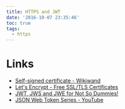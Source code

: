 ```yaml
---
title: HTTPS and JWT
date: '2016-10-07 23:35:46'
toc: true
tags:
  - https
---
```


# Links

- [Self-signed certificate - Wikiwand][@1]
- [Let's Encrypt - Free SSL/TLS Certificates][@2]
- [JWT, JWS and JWE for Not So Dummies!][@3]
- [JSON Web Token Series - YouTube][@4]

<!-- reference links -->

[@1]: https://www.wikiwand.com/en/Self-signed_certificate
[@2]: https://letsencrypt.org/
[@3]: https://medium.facilelogin.com/jwt-jws-and-jwe-for-not-so-dummies-b63310d201a3#.8p8742z35
[@4]: https://www.youtube.com/playlist?list=PL8PwA1AFXwLmicLd1JZn6WI3tpQVz3h8t
